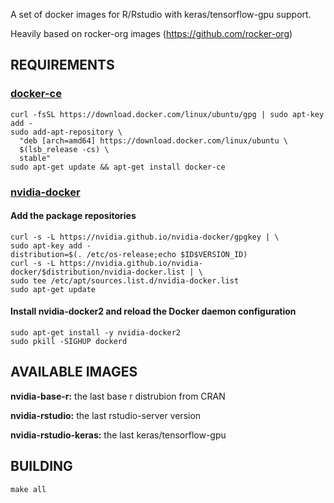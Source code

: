 A set of docker images for R/Rstudio with keras/tensorflow-gpu support.

Heavily based on rocker-org images (https://github.com/rocker-org)


## REQUIREMENTS

### [docker-ce](https://www.docker.com/community-edition)

```
curl -fsSL https://download.docker.com/linux/ubuntu/gpg | sudo apt-key add -
sudo add-apt-repository \
  "deb [arch=amd64] https://download.docker.com/linux/ubuntu \
  $(lsb_release -cs) \
  stable"
sudo apt-get update && apt-get install docker-ce

```

### [nvidia-docker](https://github.com/NVIDIA/nvidia-docker)

#### Add the package repositories
```
curl -s -L https://nvidia.github.io/nvidia-docker/gpgkey | \
sudo apt-key add -
distribution=$(. /etc/os-release;echo $ID$VERSION_ID)
curl -s -L https://nvidia.github.io/nvidia-docker/$distribution/nvidia-docker.list | \
sudo tee /etc/apt/sources.list.d/nvidia-docker.list
sudo apt-get update
```

#### Install nvidia-docker2 and reload the Docker daemon configuration
```
sudo apt-get install -y nvidia-docker2
sudo pkill -SIGHUP dockerd
```

## AVAILABLE IMAGES

**nvidia-base-r:** 	the last base r distrubion from CRAN

**nvidia-rstudio:** the last rstudio-server version

**nvidia-rstudio-keras:** the last keras/tensorflow-gpu

## BUILDING
```
make all
```
